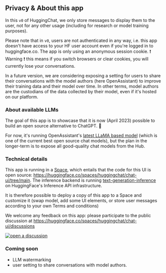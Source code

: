 ## Privacy & About this app

In this `v0` of HuggingChat, we only store messages to display them to the user, not for any other usage (including for research or model training purposes).

Please note that in `v0`, users are not authenticated in any way, i.e. this app doesn't have access to your HF user account even if you're logged in to huggingface.co. The app is only using an anonymous session cookie. ❗️ Warning ❗️ this means if you switch browsers or clear cookies, you will currently lose your conversations.

In a future version, we are considering exposing a setting for users to share their conversations with the model authors (here OpenAssistant) to improve their training data and their model over time. In other terms, model authors are the custodians of the data collected by their model, even if it's hosted on our platform.

### About available LLMs

The goal of this app is to showcase that it is now (April 2023) possible to build an open source alternative to ChatGPT. 💪

For now, it's running OpenAssistant's [latest LLaMA based model](https://huggingface.co/OpenAssistant/oasst-sft-6-llama-30b-xor) (which is one of the current best open source chat models), but the plan in the longer-term is to expose all good-quality chat models from the Hub.

### Technical details

This app is running in a [Space](https://huggingface.co/docs/hub/spaces-overview), which entails that the code for this UI is open source: https://huggingface.co/spaces/huggingchat/chat-ui/tree/main.
The inference backend is running [text-generation-inference](https://github.com/huggingface/text-generation-inference) on HuggingFace's Inference API infrastructure.

It is therefore possible to deploy a copy of this app to a Space and customize it (swap model, add some UI elements, or store user messages according to your own Terms and conditions)

We welcome any feedback on this app: please participate to the public discussion at https://huggingface.co/spaces/huggingchat/chat-ui/discussions

[![open a discussion](https://huggingface.co/datasets/huggingface/badges/raw/main/share-to-community-xl.svg)](https://huggingface.co/spaces/huggingchat/chat-ui/discussions)

### Coming soon

- LLM watermarking
- user setting to share conversations with model authors.
